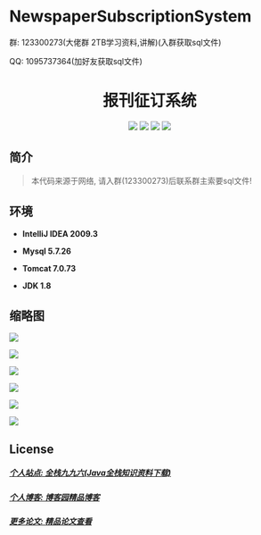 # NewspaperSubscriptionSystem


<p>群: 123300273(大佬群 2TB学习资料,讲解)(入群获取sql文件)</p>
<p>QQ: 1095737364(加好友获取sql文件)</p>

<p><h1 align="center">报刊征订系统</h1></p>

<p align="center">
	<img src="https://img.shields.io/badge/jdk-1.8-orange.svg"/>
    <img src="https://img.shields.io/badge/servlte-1.8-lightgrey.svg"/>
    <img src="https://img.shields.io/badge/jdbc-3.x-blue.svg"/>
    <img src="https://img.shields.io/badge/jsp-MIT-brightgreen.svg"/>
</p>

## 简介

> 本代码来源于网络, 请入群(123300273)后联系群主索要sql文件!
>



## 环境

- <b>IntelliJ IDEA 2009.3</b>

- <b>Mysql 5.7.26</b>

- <b>Tomcat 7.0.73</b>

- <b>JDK 1.8</b>


## 缩略图

![](https://img2020.cnblogs.com/blog/588112/202011/588112-20201122134255739-686926385.png)

![](https://img2020.cnblogs.com/blog/588112/202011/588112-20201122134303716-1529844065.png)

![](https://img2020.cnblogs.com/blog/588112/202011/588112-20201122134314886-179710646.png)

![](https://img2020.cnblogs.com/blog/588112/202011/588112-20201122134337991-1645731482.png)

![](https://img2020.cnblogs.com/blog/588112/202011/588112-20201122134354753-558369784.png)

![](https://img2020.cnblogs.com/blog/588112/202011/588112-20201122134402384-533160016.png)

## License

##### [个人站点: 全栈九九六(Java全栈知识资料下载)](https://www.blog996.com/)
##### [个人博客: 博客园精品博客](https://www.cnblogs.com/yysbolg/)
##### [更多论文: 精品论文查看](https://www.cnblogs.com/yysbolg/category/1886262.html)

